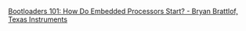 [Bootloaders 101: How Do Embedded Processors Start? - Bryan Brattlof, Texas Instruments](https://youtu.be/UvFG76qM6co)

